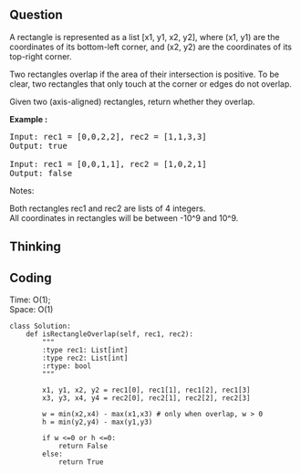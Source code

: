 ## Question
A rectangle is represented as a list [x1, y1, x2, y2], where (x1, y1) are the coordinates of its bottom-left corner, and (x2, y2) are the coordinates of its top-right corner.

Two rectangles overlap if the area of their intersection is positive.  To be clear, two rectangles that only touch at the corner or edges do not overlap.

Given two (axis-aligned) rectangles, return whether they overlap.

**Example :**   
<pre>
Input: rec1 = [0,0,2,2], rec2 = [1,1,3,3]
Output: true

Input: rec1 = [0,0,1,1], rec2 = [1,0,2,1]
Output: false
</pre>

Notes:<br>

Both rectangles rec1 and rec2 are lists of 4 integers.<br>
All coordinates in rectangles will be between -10^9 and 10^9.<br>

## Thinking


## Coding
Time: O(1);<br>
Space: O(1)
```python3
class Solution:
    def isRectangleOverlap(self, rec1, rec2):
        """
        :type rec1: List[int]
        :type rec2: List[int]
        :rtype: bool
        """
        
        x1, y1, x2, y2 = rec1[0], rec1[1], rec1[2], rec1[3]
        x3, y3, x4, y4 = rec2[0], rec2[1], rec2[2], rec2[3]
        
        w = min(x2,x4) - max(x1,x3) # only when overlap, w > 0
        h = min(y2,y4) - max(y1,y3) 
        
        if w <=0 or h <=0:
            return False
        else:
            return True
```

